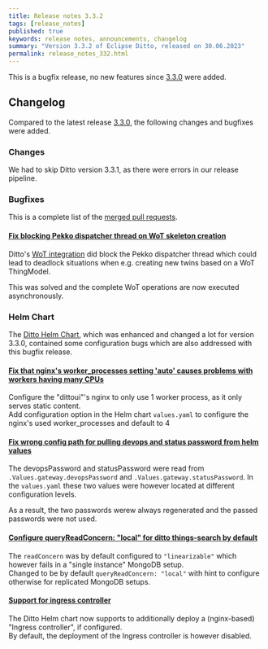 ```yaml
---
title: Release notes 3.3.2
tags: [release_notes]
published: true
keywords: release notes, announcements, changelog
summary: "Version 3.3.2 of Eclipse Ditto, released on 30.06.2023"
permalink: release_notes_332.html
---
```


This is a bugfix release, no new features since [3.3.0](release_notes_330.html) were added.

## Changelog

Compared to the latest release [3.3.0](release_notes_330.html), the following changes and bugfixes were added.

### Changes

We had to skip Ditto version 3.3.1, as there were errors in our release pipeline.


### Bugfixes

This is a complete list of the
[merged pull requests](https://github.com/eclipse-ditto/ditto/pulls?q=is%3Apr+milestone%3A3.3.2).

#### [Fix blocking Pekko dispatcher thread on WoT skeleton creation](https://github.com/eclipse-ditto/ditto/pull/1666)

Ditto's [WoT integration](basic-wot-integration.html) did block the Pekko dispatcher thread which could lead to deadlock 
situations when e.g. creating new twins based on a WoT ThingModel.  

This was solved and the complete WoT operations are now executed asynchronously.


### Helm Chart

The [Ditto Helm Chart](https://github.com/eclipse-ditto/ditto/tree/master/deployment/helm), which was enhanced and changed 
a lot for version 3.3.0, contained some configuration bugs which are also addressed with this bugfix release.


#### [Fix that nginx's worker_processes setting 'auto' causes problems with workers having many CPUs](https://github.com/eclipse-ditto/ditto/pull/1667)

Configure the "dittoui"'s nginx to only use 1 worker process, as it only serves static content.  
Add configuration option in the Helm chart `values.yaml` to configure the nginx's used worker_processes and default to 4

#### [Fix wrong config path for pulling devops and status password from helm values](https://github.com/eclipse-ditto/ditto/pull/1671)

The devopsPassword and statusPassword were read from `.Values.gateway.devopsPassword` and `.Values.gateway.statusPassword`.
In the `values.yaml` these two values were however located at different configuration levels.

As a result, the two passwords werew always regenerated and the passed passwords were not used.

#### [Configure queryReadConcern: "local" for ditto things-search by default](https://github.com/eclipse-ditto/ditto/pull/1672)

The `readConcern` was by default configured to `"linearizable"` which however fails in a "single instance" MongoDB setup.  
Changed to be by default `queryReadConcern: "local"` with hint to configure otherwise for replicated MongoDB setups.

#### [Support for ingress controller](https://github.com/eclipse-ditto/ditto/pull/1668)

The Ditto Helm chart now supports to additionally deploy a (nginx-based) "Ingress controller", if configured.  
By default, the deployment of the Ingress controller is however disabled.
